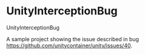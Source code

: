 # UnityInterceptionBug
UnityInterceptionBug


A sample project showing the issue described in bug https://github.com/unitycontainer/unity/issues/40.
